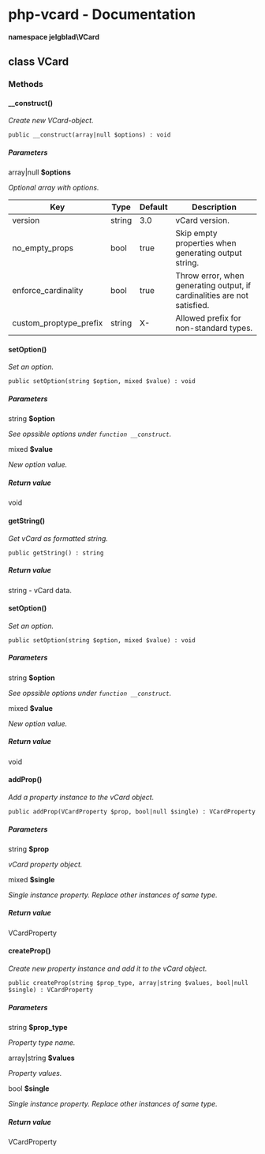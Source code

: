 # php-vcard - Documentation

#### namespace **jelgblad\VCard**

## class **VCard**

### Methods

#### __construct()

*Create new VCard-object.*

```
public __construct(array|null $options) : void
```

##### Parameters

array|null **$options**

*Optional array with options.*

| Key                    | Type   | Default | Description                                                              |
| -----------------------|--------|-------- | ------------------------------------------------------------------------ |
| version                | string | 3.0     | vCard version.                                                           |
| no_empty_props         | bool   | true    | Skip empty properties when generating output string.                     |
| enforce_cardinality    | bool   | true    | Throw error, when generating output, if cardinalities are not satisfied. |
| custom_proptype_prefix | string | X-      | Allowed prefix for non-standard types.                                   |


#### **setOption**()

*Set an option.*

```
public setOption(string $option, mixed $value) : void
```

##### Parameters

string **$option**

*See opssible options under `function __construct`.*

mixed **$value**

*New option value.*

##### Return value

void


#### **getString**()

*Get vCard as formatted string.*

```
public getString() : string
```

##### Return value

string - vCard data.

#### **setOption**()

*Set an option.*

```
public setOption(string $option, mixed $value) : void
```

##### Parameters

string **$option**

*See opssible options under `function __construct`.*

mixed **$value**

*New option value.*

##### Return value

void


#### **addProp**()

*Add a property instance to the vCard object.*

```
public addProp(VCardProperty $prop, bool|null $single) : VCardProperty
```

##### Parameters

string **$prop**

*vCard property object.*

mixed **$single**

*Single instance property. Replace other instances of same type.*

##### Return value

VCardProperty


#### **createProp**()

*Create new property instance and add it to the vCard object.*

```
public createProp(string $prop_type, array|string $values, bool|null $single) : VCardProperty
```

##### Parameters

string **$prop_type**

*Property type name.*

array|string **$values**

*Property values.*

bool **$single**

*Single instance property. Replace other instances of same type.*

##### Return value

VCardProperty
